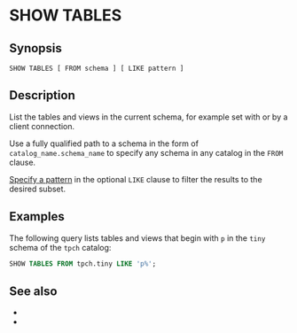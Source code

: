 # SHOW TABLES

## Synopsis

```text
SHOW TABLES [ FROM schema ] [ LIKE pattern ]
```

## Description

List the tables and views in the current schema, for example set with
[](/sql/use) or by a client connection.

Use a fully qualified path to a schema in the form of `catalog_name.schema_name`
to specify any schema in any catalog in the `FROM` clause.

[Specify a pattern](like-operator) in the optional `LIKE` clause to filter
the results to the desired subset.

## Examples

The following query lists tables and views that begin with `p` in
the `tiny` schema of the `tpch` catalog:

```sql
SHOW TABLES FROM tpch.tiny LIKE 'p%';
```

## See also

* [](sql-schema-table-management)
* [](sql-view-management)

